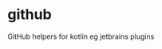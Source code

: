 # github
<!-- Plugin description -->
GitHub helpers for kotlin eg jetbrains plugins
<!-- Plugin description end -->
